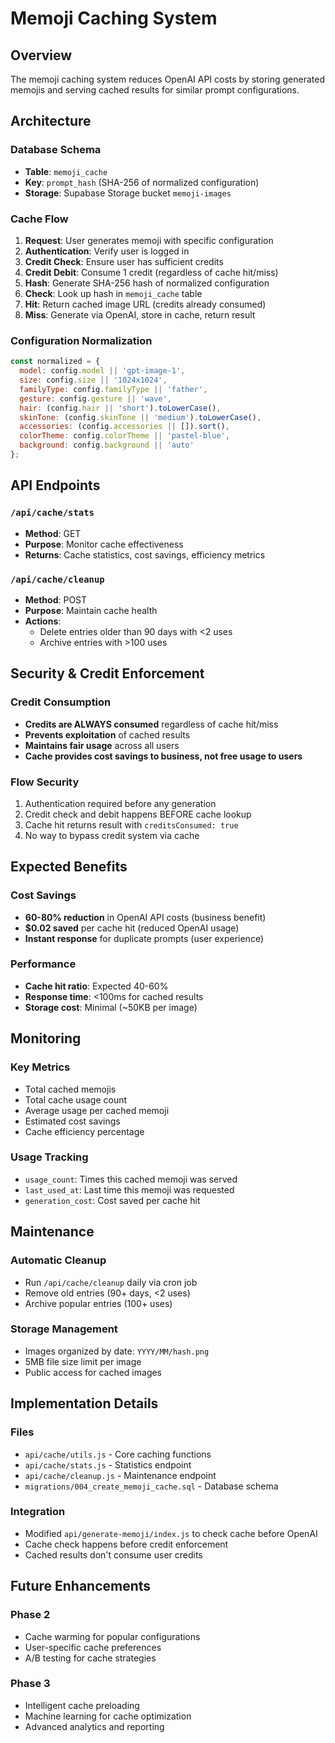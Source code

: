 # Memoji Caching System

## Overview
The memoji caching system reduces OpenAI API costs by storing generated memojis and serving cached results for similar prompt configurations.

## Architecture

### Database Schema
- **Table**: `memoji_cache`
- **Key**: `prompt_hash` (SHA-256 of normalized configuration)
- **Storage**: Supabase Storage bucket `memoji-images`

### Cache Flow
1. **Request**: User generates memoji with specific configuration
2. **Authentication**: Verify user is logged in
3. **Credit Check**: Ensure user has sufficient credits
4. **Credit Debit**: Consume 1 credit (regardless of cache hit/miss)
5. **Hash**: Generate SHA-256 hash of normalized configuration
6. **Check**: Look up hash in `memoji_cache` table
7. **Hit**: Return cached image URL (credits already consumed)
8. **Miss**: Generate via OpenAI, store in cache, return result

### Configuration Normalization
```javascript
const normalized = {
  model: config.model || 'gpt-image-1',
  size: config.size || '1024x1024',
  familyType: config.familyType || 'father',
  gesture: config.gesture || 'wave',
  hair: (config.hair || 'short').toLowerCase(),
  skinTone: (config.skinTone || 'medium').toLowerCase(),
  accessories: (config.accessories || []).sort(),
  colorTheme: config.colorTheme || 'pastel-blue',
  background: config.background || 'auto'
};
```

## API Endpoints

### `/api/cache/stats`
- **Method**: GET
- **Purpose**: Monitor cache effectiveness
- **Returns**: Cache statistics, cost savings, efficiency metrics

### `/api/cache/cleanup`
- **Method**: POST
- **Purpose**: Maintain cache health
- **Actions**: 
  - Delete entries older than 90 days with <2 uses
  - Archive entries with >100 uses

## Security & Credit Enforcement

### Credit Consumption
- **Credits are ALWAYS consumed** regardless of cache hit/miss
- **Prevents exploitation** of cached results
- **Maintains fair usage** across all users
- **Cache provides cost savings to business, not free usage to users**

### Flow Security
1. Authentication required before any generation
2. Credit check and debit happens BEFORE cache lookup
3. Cache hit returns result with `creditsConsumed: true`
4. No way to bypass credit system via cache

## Expected Benefits

### Cost Savings
- **60-80% reduction** in OpenAI API costs (business benefit)
- **$0.02 saved** per cache hit (reduced OpenAI usage)
- **Instant response** for duplicate prompts (user experience)

### Performance
- **Cache hit ratio**: Expected 40-60%
- **Response time**: <100ms for cached results
- **Storage cost**: Minimal (~50KB per image)

## Monitoring

### Key Metrics
- Total cached memojis
- Total cache usage count
- Average usage per cached memoji
- Estimated cost savings
- Cache efficiency percentage

### Usage Tracking
- `usage_count`: Times this cached memoji was served
- `last_used_at`: Last time this memoji was requested
- `generation_cost`: Cost saved per cache hit

## Maintenance

### Automatic Cleanup
- Run `/api/cache/cleanup` daily via cron job
- Remove old entries (90+ days, <2 uses)
- Archive popular entries (100+ uses)

### Storage Management
- Images organized by date: `YYYY/MM/hash.png`
- 5MB file size limit per image
- Public access for cached images

## Implementation Details

### Files
- `api/cache/utils.js` - Core caching functions
- `api/cache/stats.js` - Statistics endpoint
- `api/cache/cleanup.js` - Maintenance endpoint
- `migrations/004_create_memoji_cache.sql` - Database schema

### Integration
- Modified `api/generate-memoji/index.js` to check cache before OpenAI
- Cache check happens before credit enforcement
- Cached results don't consume user credits

## Future Enhancements

### Phase 2
- Cache warming for popular configurations
- User-specific cache preferences
- A/B testing for cache strategies

### Phase 3
- Intelligent cache preloading
- Machine learning for cache optimization
- Advanced analytics and reporting
